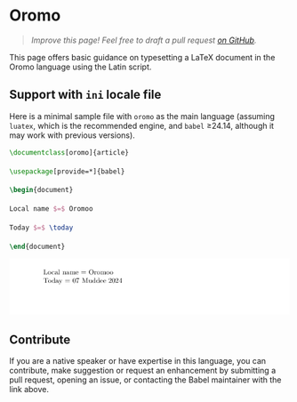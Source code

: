 # Oromo

<blockquote>
  <p><em>Improve this page! Feel free to draft a pull request <a href="https://github.com/latex3/babel/tree/docs/docs">on GitHub</a>.</em></p>
</blockquote>

This page offers basic guidance on typesetting a LaTeX document in the
Oromo language using the Latin script.

## Support with `ini` locale file

Here is a minimal sample file with `oromo` as the main language
(assuming `luatex`, which is the recommended engine, and `babel` ≥24.14,
although it may work with previous versions).

```tex
\documentclass[oromo]{article}

\usepackage[provide=*]{babel}

\begin{document}

Local name $=$ Oromoo

Today $=$ \today

\end{document}
```

![](../media/locale-oromo.png)

## Contribute

If you are a native speaker or have expertise in this language, you can
contribute, make suggestion or request an enhancement by submitting a
pull request, opening an issue, or contacting the Babel maintainer with
the link above.